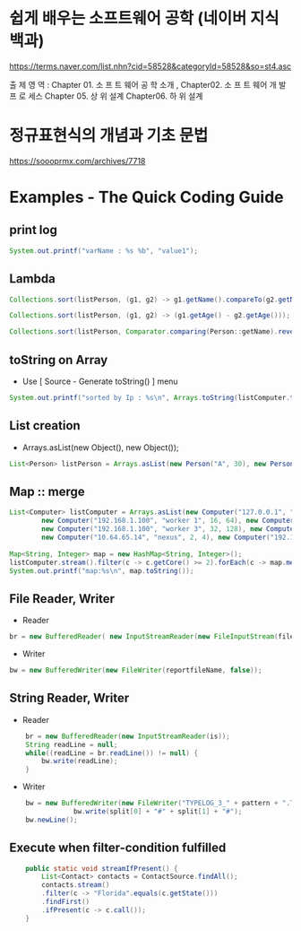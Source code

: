 # 쉽게 배우는 소프트웨어 공학 (네이버 지식백과) 

https://terms.naver.com/list.nhn?cid=58528&categoryId=58528&so=st4.asc

출 제 영 역 : Chapter 01. 소 프 트 웨어 공 학 소개 , Chapter02. 소 프 트 웨어 개 발 프 로 세스
Chapter 05. 상 위 설계 Chapter06. 하 위 설계

# 정규표현식의 개념과 기초 문법

https://soooprmx.com/archives/7718

# Examples - The Quick Coding Guide


## print log

~~~java
System.out.printf("varName : %s %b", "value1");
~~~


## Lambda

~~~java
Collections.sort(listPerson, (g1, g2) -> g1.getName().compareTo(g2.getName()));

Collections.sort(listPerson, (g1, g2) -> (g1.getAge() - g2.getAge()));

Collections.sort(listPerson, Comparator.comparing(Person::getName).reversed());
~~~


## toString on Array

* Use [ Source - Generate toString() ] menu 

~~~java
System.out.printf("sorted by Ip : %s\n", Arrays.toString(listComputer.toArray()));
~~~


## List creation
* Arrays.asList(new Object(), new Object());

~~~java 
List<Person> listPerson = Arrays.asList(new Person("A", 30), new Person("c", 27));
~~~


## Map :: merge
~~~java
List<Computer> listComputer = Arrays.asList(new Computer("127.0.0.1", "k8s master1", 4, 8),
		new Computer("192.168.1.100", "worker 1", 16, 64), new Computer("127.0.0.1", "k8s master2", 4, 8),
		new Computer("192.168.1.100", "worker 3", 32, 128), new Computer("127.0.0.1", "k8s master3", 4, 8),
		new Computer("10.64.65.14", "nexus", 2, 4), new Computer("192.168.1.100", "worker 2", 16, 64));
		
Map<String, Integer> map = new HashMap<String, Integer>();
listComputer.stream().filter(c -> c.getCore() >= 2).forEach(c -> map.merge(c.getIp(), c.getCore(), Integer::sum));
System.out.printf("map:%s\n", map.toString());
~~~


## File Reader, Writer

* Reader

~~~java
br = new BufferedReader( new InputStreamReader(new FileInputStream(fileName), StandardCharsets.UTF_8));
~~~

* Writer

~~~java
bw = new BufferedWriter(new FileWriter(reportfileName, false));
~~~


## String Reader, Writer

* Reader
~~~java
	br = new BufferedReader(new InputStreamReader(is));
	String readLine = null;
	while((readLine = br.readLine()) != null) {
		bw.write(readLine);
	}
~~~

* Writer
~~~java
	bw = new BufferedWriter(new FileWriter("TYPELOG_3_" + pattern + ".TXT", true));
				bw.write(split[0] + "#" + split[1] + "#");
	bw.newLine();
~~~	

			
## Execute when filter-condition fulfilled

~~~java
	public static void streamIfPresent() {
		List<Contact> contacts = ContactSource.findAll();
		contacts.stream()
		.filter(c -> "Florida".equals(c.getState()))
		.findFirst()
		.ifPresent(c -> c.call());
	}
~~~
